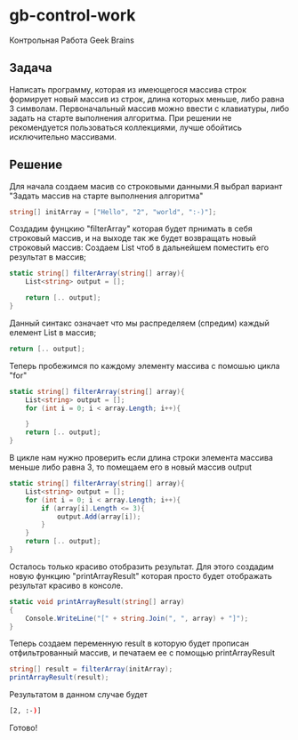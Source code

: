 # gb-control-work

Контрольная Работа Geek Brains

## Задача

Написать программу, которая из имеющегося массива строк формирует новый массив из строк, длина которых меньше, либо равна 3 символам. Первоначальный массив можно ввести с клавиатуры, либо задать на старте выполнения алгоритма. При решении не рекомендуется пользоваться коллекциями, лучше обойтись исключительно массивами.

## Решение

Для начала создаем масив со строковыми данными.Я выбрал вариант "Задать массив на старте выполнения алгоритма"

```c#
string[] initArray = ["Hello", "2", "world", ":-)"];
```

Создадим фунцкию "filterArray" которая будет прнимать в себя строковый массив, и на выходе так же будет возвращать новый строковый массив: Создаем List чтоб в дальнейшем поместить его результат в массив;

```c#
static string[] filterArray(string[] array){
    List<string> output = [];

    return [.. output];
}
```

Данный синтакс означает что мы распределяем (спредим) каждый елемент List в массив;

```c#
return [.. output];
```

Теперь пробежимся по каждому элементу массива с помошью цикла "for"

```c#
static string[] filterArray(string[] array){
    List<string> output = [];
    for (int i = 0; i < array.Length; i++){

    }
    return [.. output];
}
```

В цикле нам нужно проверить если длина строки элемента массива меньше либо равна 3, то помещаем его в новый массив output

```c#
static string[] filterArray(string[] array){
    List<string> output = [];
    for (int i = 0; i < array.Length; i++){
        if (array[i].Length <= 3){
            output.Add(array[i]);
        }
    }
    return [.. output];
}
```

Осталось только красиво отобразить результат. Для этого создадим новую функцию "printArrayResult" которая просто будет отображать результат красиво в консоле.

```c#
static void printArrayResult(string[] array)
{
    Console.WriteLine("[" + string.Join(", ", array) + "]");
}
```

Теперь создаем переменную result в которую будет прописан отфильтрованный массив, и печатаем ее с помощью printArrayResult

```c#
string[] result = filterArray(initArray);
printArrayResult(result);
```

Результатом в данном случае будет

```bash
[2, :-)]
```

Готово!
